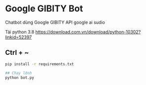 # Google GIBITY Bot

Chatbot dùng Google GIBITY API google ai sudio

Tải python 3.8
https://download.com.vn/download/python-10302?linkid=52397

## Ctrl + ~ 
```bash
pip install -r requirements.txt

## Chạy lệnh
python bot.py

